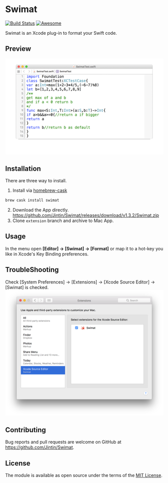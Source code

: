 # Swimat

[![Build Status](https://travis-ci.org/Jintin/Swimat.svg?branch=master)](https://travis-ci.org/Jintin/Swimat) [![Awesome](https://cdn.rawgit.com/sindresorhus/awesome/d7305f38d29fed78fa85652e3a63e154dd8e8829/media/badge.svg)](https://github.com/matteocrippa/awesome-swift)

Swimat is an Xcode plug-in to format your Swift code.

## Preview

![](./README/preview.gif)

## Installation

There are three way to install.

1. Install via [homebrew-cask](https://caskroom.github.io/)

  ```bash
  brew cask install swimat
  ```

2. Download the App directly.<br>
  <https://github.com/Jintin/Swimat/releases/download/v1.3.2/Swimat.zip>
3. Clone `extension` branch and archive to Mac App.

## Usage

In the menu open **[Editor] -> [Swimat] -> [Format]** or map it to a hot-key you like in Xcode's Key Binding preferences.

## TroubleShooting

Check [System Preferences] -> [Extensions] -> [Xcode Source Editor] -> [Swimat] is checked. ![](./README/setting.png)

## Contributing

Bug reports and pull requests are welcome on GitHub at <https://github.com/Jintin/Swimat>.

## License

The module is available as open source under the terms of the [MIT License](http://opensource.org/licenses/MIT).
